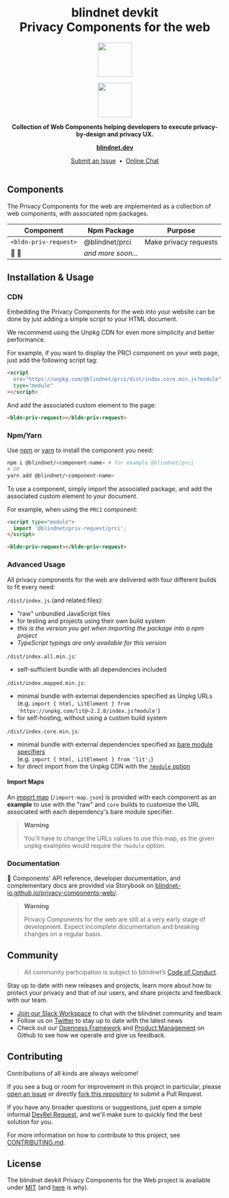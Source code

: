 <h1 align="center">
  blindnet devkit<br />
  Privacy Components for the web
</h1>

<p align=center><img src="https://user-images.githubusercontent.com/7578400/163277439-edd00509-1d1b-4565-a0d3-49057ebeb92a.png#gh-light-mode-only" height="80" /></p>
<p align=center><img src="https://user-images.githubusercontent.com/7578400/163549893-117bbd70-b81a-47fd-8e1f-844911e48d68.png#gh-dark-mode-only" height="80" /></p>

<p align="center">
  <strong>Collection of Web Components helping developers to execute privacy-by-design and privacy UX.</strong>
</p>

<p align="center">
  <a href="https://blindnet.dev"><strong>blindnet.dev</strong></a>
</p>

<p align="center">
  <!-- FIXME -->
  <!-- <a href="https://blindnet.dev/docs">Documentation</a>  -->
  <!-- &nbsp;•&nbsp; -->
  <a href="https://github.com/blindnet-io/{project-short-name}/issues">Submit an Issue</a>
  &nbsp;•&nbsp;
  <a href="https://join.slack.com/t/blindnet/shared_invite/zt-1arqlhqt3-A8dPYXLbrnqz1ZKsz6ItOg">Online Chat</a>
  <br>
  <br>
</p>

## Components

The Privacy Components for the web are implemented as a collection of web components, with associated npm packages.

| Component             | Npm Package        | Purpose               |
| --------------------- | ------------------ | --------------------- |
| `<bldn-priv-request>` | @blindnet/prci     | Make privacy requests |
| 🚧 👷                 | _and more soon..._ |                       |

<!-- FIXME: ## Get Started

:rocket: Check out our [Quick Start Guide](https://blindnet.dev/docs/quickstart) to get started in a snap. -->

## Installation & Usage

### CDN

Embedding the Privacy Components for the web into your website can be done by just adding a simple script to your HTML document.

We recommend using the Unpkg CDN for even more simplicity and better performance.

For example, if you want to display the PRCI component on your web page, just add the following script tag:

```html
<script
  src="https://unpkg.com/@blindnet/prci/dist/index.core.min.js?module"
  type="module"
></script>
```

And add the associated custom element to the page:

```html
<bldn-priv-request></bldn-priv-request>
```

### Npm/Yarn

Use [npm][npm] or [yarn][yarn] to install the component you need:

```bash
npm i @blindnet/<component-name> # for example @blindnet/prci
# OR
yarn add @blindnet/<component-name>
```

To use a component, simply import the associated package, and add the associated custom element to your document.

For example, when using the `PRCI` component:

```html
<script type="module">
  import '@blindnet/priv-request/prci';
</script>

<bldn-priv-request></bldn-priv-request>
```

### Advanced Usage

All privacy components for the web are delivered with four different builds to fit every need:

`/dist/index.js` (and related files):

- "raw" unbundled JavaScript files
- for testing and projects using their own build system
- _this is the version you get when importing the package into a npm project_
- _TypeScript typings are only available for this version_

`/dist/index.all.min.js`:

- self-sufficient bundle with all dependencies included

`/dist/index.mapped.min.js`:

- minimal bundle with external dependencies specified as Unpkg URLs
  (e.g. `import { html, LitElement } from 'https://unpkg.com/lit@~2.2.8/index.js?module'`)
- for self-hosting, without using a custom build system

`/dist/index.core.min.js`:

- minimal bundle with external dependencies specified as [bare module specifiers](https://html.spec.whatwg.org/multipage/webappapis.html#resolve-a-module-specifier)\
  (e.g. `import { html, LitElement } from 'lit';`)
- for direct import from the Unpkg CDN with the [`?module` option](https://unpkg.com/#query-params)

#### Import Maps

An [import map](https://github.com/WICG/import-maps) (`/import-map.json`) is provided with each component as an **example** to use with the "raw" and `core` builds to customize the URL associated with each dependency's bare module specifier.

> **Warning**
>
> You'll have to change the URLs values to use this map, as the given unpkg examples would require the `?module` option.

### Documentation

📑 Components' API reference, developer documentation, and complementary docs are provided via Storybook on [blindnet-io.github.io/privacy-components-web/](https://blindnet-io.github.io/privacy-components-web/).

> **Warning**
>
> Privacy Components for the web are still at a very early stage of development. Expect incomplete documentation and breaking changes on a regular basis.

## Community

> All community participation is subject to blindnet’s [Code of Conduct][coc].

Stay up to date with new releases and projects, learn more about how to protect your privacy and that of our users, and share projects and feedback with our team.

- [Join our Slack Workspace][chat] to chat with the blindnet community and team
- Follow us on [Twitter][twitter] to stay up to date with the latest news
- Check out our [Openness Framework][openness] and [Product Management][product] on Github to see how we operate and give us feedback.

## Contributing

Contributions of all kinds are always welcome!

If you see a bug or room for improvement in this project in particular, please [open an issue][new-issue] or directly [fork this repository][fork] to submit a Pull Request.

If you have any broader questions or suggestions, just open a simple informal [DevRel Request][request], and we'll make sure to quickly find the best solution for you.

For more information on how to contribute to this project, see [CONTRIBUTING.md](./CONTRIBUTING.md).

## License

The blindnet devkit Privacy Components for the Web project is available under [MIT][license] (and [here](https://github.com/blindnet-io/openness-framework/blob/main/docs/decision-records/DR-0001-oss-license.md) is why).

<!-- project's URLs -->

[new-issue]: https://github.com/blindnet-io/privacy-components-web/issues/new/choose
[fork]: https://github.com/blindnet-io/privacy-components-web/fork

<!-- Tools -->

[npm]: https://docs.npmjs.com/
[yarn]: https://yarnpkg.com/

<!-- common URLs -->

[openness]: https://github.com/blindnet-io/openness-framework
[product]: https://github.com/blindnet-io/product-management
[request]: https://github.com/blindnet-io/devrel-management/issues/new?assignees=noelmace&labels=request%2Ctriage&template=request.yml&title=%5BRequest%5D%3A+
[chat]: https://join.slack.com/t/blindnet/shared_invite/zt-1arqlhqt3-A8dPYXLbrnqz1ZKsz6ItOg
[twitter]: https://twitter.com/blindnet_io
[license]: LICENSE
[coc]: https://github.com/blindnet-io/openness-framework/blob/main/CODE_OF_CONDUCT.md
